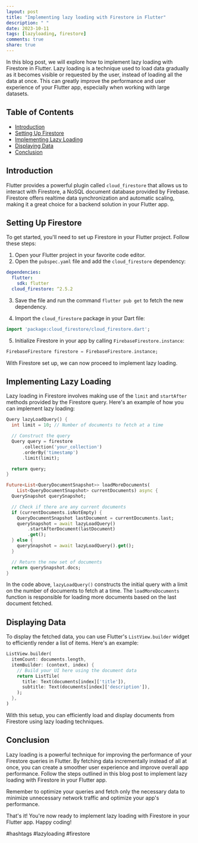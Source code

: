 ```yaml
---
layout: post
title: "Implementing lazy loading with Firestore in Flutter"
description: " "
date: 2023-10-11
tags: [lazyloading, firestore]
comments: true
share: true
---
```


In this blog post, we will explore how to implement lazy loading with Firestore in Flutter. Lazy loading is a technique used to load data gradually as it becomes visible or requested by the user, instead of loading all the data at once. This can greatly improve the performance and user experience of your Flutter app, especially when working with large datasets.

## Table of Contents
- [Introduction](#introduction)
- [Setting Up Firestore](#setting-up-firestore)
- [Implementing Lazy Loading](#implementing-lazy-loading)
- [Displaying Data](#displaying-data)
- [Conclusion](#conclusion)

## Introduction
Flutter provides a powerful plugin called `cloud_firestore` that allows us to interact with Firestore, a NoSQL document database provided by Firebase. Firestore offers realtime data synchronization and automatic scaling, making it a great choice for a backend solution in your Flutter app.

## Setting Up Firestore
To get started, you'll need to set up Firestore in your Flutter project. Follow these steps:
1. Open your Flutter project in your favorite code editor.
2. Open the `pubspec.yaml` file and add the `cloud_firestore` dependency:

```yaml
dependencies:
  flutter:
    sdk: flutter
  cloud_firestore: ^2.5.2
```

3. Save the file and run the command `flutter pub get` to fetch the new dependency.

4. Import the `cloud_firestore` package in your Dart file:

```dart
import 'package:cloud_firestore/cloud_firestore.dart';
```

5. Initialize Firestore in your app by calling `FirebaseFirestore.instance`:

```dart
FirebaseFirestore firestore = FirebaseFirestore.instance;
```

With Firestore set up, we can now proceed to implement lazy loading.

## Implementing Lazy Loading
Lazy loading in Firestore involves making use of the `limit` and `startAfter` methods provided by the Firestore query. Here's an example of how you can implement lazy loading:

```dart
Query lazyLoadQuery() {
  int limit = 10; // Number of documents to fetch at a time

  // Construct the query
  Query query = firestore
      .collection('your_collection')
      .orderBy('timestamp')
      .limit(limit);

  return query;
}

Future<List<QueryDocumentSnapshot>> loadMoreDocuments(
    List<QueryDocumentSnapshot> currentDocuments) async {
  QuerySnapshot querySnapshot;

  // Check if there are any current documents
  if (currentDocuments.isNotEmpty) {
    QueryDocumentSnapshot lastDocument = currentDocuments.last;
    querySnapshot = await lazyLoadQuery()
        .startAfterDocument(lastDocument)
        .get();
  } else {
    querySnapshot = await lazyLoadQuery().get();
  }

  // Return the new set of documents
  return querySnapshot.docs;
}
```

In the code above, `lazyLoadQuery()` constructs the initial query with a limit on the number of documents to fetch at a time. The `loadMoreDocuments` function is responsible for loading more documents based on the last document fetched.

## Displaying Data
To display the fetched data, you can use Flutter's `ListView.builder` widget to efficiently render a list of items. Here's an example:

```dart
ListView.builder(
  itemCount: documents.length,
  itemBuilder: (context, index) {
    // Build your UI here using the document data
    return ListTile(
      title: Text(documents[index]['title']),
      subtitle: Text(documents[index]['description']),
    );
  },
)
```

With this setup, you can efficiently load and display documents from Firestore using lazy loading techniques.

## Conclusion
Lazy loading is a powerful technique for improving the performance of your Firestore queries in Flutter. By fetching data incrementally instead of all at once, you can create a smoother user experience and improve overall app performance. Follow the steps outlined in this blog post to implement lazy loading with Firestore in your Flutter app.

Remember to optimize your queries and fetch only the necessary data to minimize unnecessary network traffic and optimize your app's performance.

That's it! You're now ready to implement lazy loading with Firestore in your Flutter app. Happy coding!

#hashtags #lazyloading #firestore